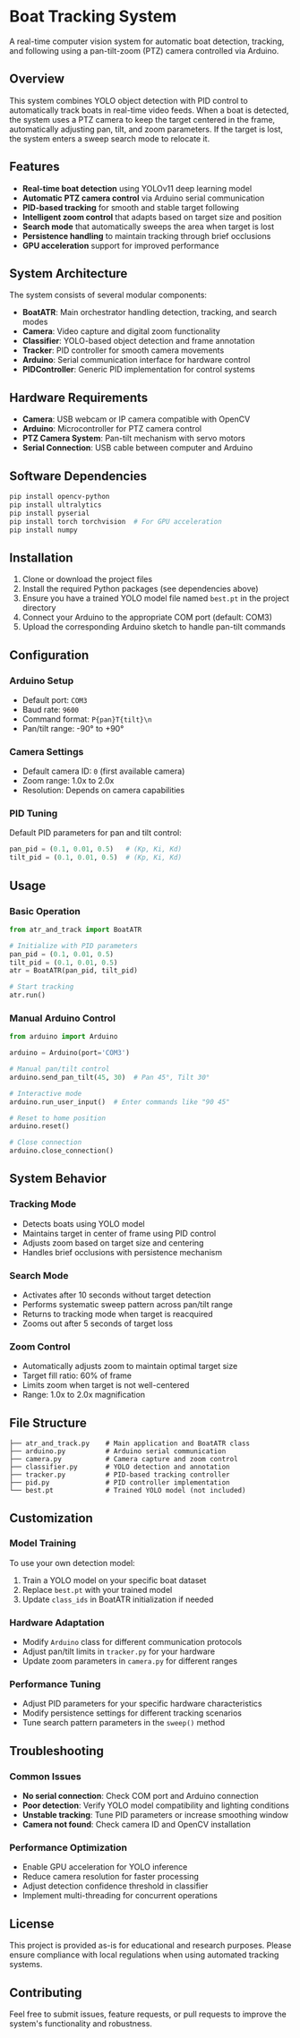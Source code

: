 # Boat Tracking System

A real-time computer vision system for automatic boat detection, tracking, and following using a pan-tilt-zoom (PTZ) camera controlled via Arduino.

## Overview

This system combines YOLO object detection with PID control to automatically track boats in real-time video feeds. When a boat is detected, the system uses a PTZ camera to keep the target centered in the frame, automatically adjusting pan, tilt, and zoom parameters. If the target is lost, the system enters a sweep search mode to relocate it.

## Features

- **Real-time boat detection** using YOLOv11 deep learning model
- **Automatic PTZ camera control** via Arduino serial communication
- **PID-based tracking** for smooth and stable target following
- **Intelligent zoom control** that adapts based on target size and position
- **Search mode** that automatically sweeps the area when target is lost
- **Persistence handling** to maintain tracking through brief occlusions
- **GPU acceleration** support for improved performance

## System Architecture

The system consists of several modular components:

- **BoatATR**: Main orchestrator handling detection, tracking, and search modes
- **Camera**: Video capture and digital zoom functionality
- **Classifier**: YOLO-based object detection and frame annotation
- **Tracker**: PID controller for smooth camera movements
- **Arduino**: Serial communication interface for hardware control
- **PIDController**: Generic PID implementation for control systems

## Hardware Requirements

- **Camera**: USB webcam or IP camera compatible with OpenCV
- **Arduino**: Microcontroller for PTZ camera control
- **PTZ Camera System**: Pan-tilt mechanism with servo motors
- **Serial Connection**: USB cable between computer and Arduino

## Software Dependencies

```bash
pip install opencv-python
pip install ultralytics
pip install pyserial
pip install torch torchvision  # For GPU acceleration
pip install numpy
```

## Installation

1. Clone or download the project files
2. Install the required Python packages (see dependencies above)
3. Ensure you have a trained YOLO model file named `best.pt` in the project directory
4. Connect your Arduino to the appropriate COM port (default: COM3)
5. Upload the corresponding Arduino sketch to handle pan-tilt commands

## Configuration

### Arduino Setup
- Default port: `COM3`
- Baud rate: `9600`
- Command format: `P{pan}T{tilt}\n`
- Pan/tilt range: -90° to +90°

### Camera Settings
- Default camera ID: `0` (first available camera)
- Zoom range: 1.0x to 2.0x
- Resolution: Depends on camera capabilities

### PID Tuning
Default PID parameters for pan and tilt control:
```python
pan_pid = (0.1, 0.01, 0.5)   # (Kp, Ki, Kd)
tilt_pid = (0.1, 0.01, 0.5)  # (Kp, Ki, Kd)
```

## Usage

### Basic Operation
```python
from atr_and_track import BoatATR

# Initialize with PID parameters
pan_pid = (0.1, 0.01, 0.5)
tilt_pid = (0.1, 0.01, 0.5)
atr = BoatATR(pan_pid, tilt_pid)

# Start tracking
atr.run()
```

### Manual Arduino Control
```python
from arduino import Arduino

arduino = Arduino(port='COM3')

# Manual pan/tilt control
arduino.send_pan_tilt(45, 30)  # Pan 45°, Tilt 30°

# Interactive mode
arduino.run_user_input()  # Enter commands like "90 45"

# Reset to home position
arduino.reset()

# Close connection
arduino.close_connection()
```

## System Behavior

### Tracking Mode
- Detects boats using YOLO model
- Maintains target in center of frame using PID control
- Adjusts zoom based on target size and centering
- Handles brief occlusions with persistence mechanism

### Search Mode
- Activates after 10 seconds without target detection
- Performs systematic sweep pattern across pan/tilt range
- Returns to tracking mode when target is reacquired
- Zooms out after 5 seconds of target loss

### Zoom Control
- Automatically adjusts zoom to maintain optimal target size
- Target fill ratio: 60% of frame
- Limits zoom when target is not well-centered
- Range: 1.0x to 2.0x magnification

## File Structure

```
├── atr_and_track.py    # Main application and BoatATR class
├── arduino.py          # Arduino serial communication
├── camera.py           # Camera capture and zoom control
├── classifier.py       # YOLO detection and annotation
├── tracker.py          # PID-based tracking controller
├── pid.py              # PID controller implementation
└── best.pt             # Trained YOLO model (not included)
```

## Customization

### Model Training
To use your own detection model:
1. Train a YOLO model on your specific boat dataset
2. Replace `best.pt` with your trained model
3. Update `class_ids` in BoatATR initialization if needed

### Hardware Adaptation
- Modify `Arduino` class for different communication protocols
- Adjust pan/tilt limits in `tracker.py` for your hardware
- Update zoom parameters in `camera.py` for different ranges

### Performance Tuning
- Adjust PID parameters for your specific hardware characteristics
- Modify persistence settings for different tracking scenarios
- Tune search pattern parameters in the `sweep()` method

## Troubleshooting

### Common Issues
- **No serial connection**: Check COM port and Arduino connection
- **Poor detection**: Verify YOLO model compatibility and lighting conditions
- **Unstable tracking**: Tune PID parameters or increase smoothing window
- **Camera not found**: Check camera ID and OpenCV installation

### Performance Optimization
- Enable GPU acceleration for YOLO inference
- Reduce camera resolution for faster processing
- Adjust detection confidence threshold in classifier
- Implement multi-threading for concurrent operations

## License

This project is provided as-is for educational and research purposes. Please ensure compliance with local regulations when using automated tracking systems.

## Contributing

Feel free to submit issues, feature requests, or pull requests to improve the system's functionality and robustness.
